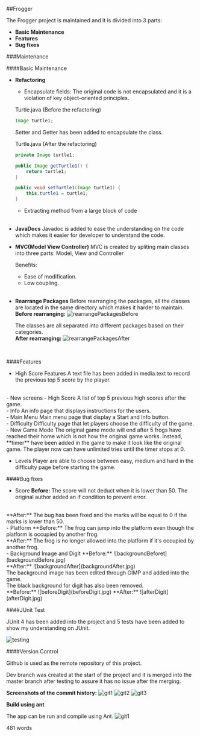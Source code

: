 ##Frogger 

The Frogger project is maintained and it is divided into 3 parts:
- **Basic Maintenance**
- **Features**
- **Bug fixes**

###Maintenance

####Basic Maintenance

- **Refactoring**
    - Encapsulate fields:
    The original code is not encapsulated and it is a violation of key object-oriented principles.

    Turtle.java (Before the refactoring)
    ```java
    Image turtle1;
    ```

    Setter and Getter has been added to encapsulate the class.
    <br />
    
    Turtle.java (After the refactoring)
    ```java
    private Image turtle1;

    public Image getTurtle1() {
		return turtle1;
	}
	
	public void setTurtle1(Image turtle1) {
		this.turtle1 = turtle1;
	}
    ```

    - Extracting method from a large block of code
    <br />
- **JavaDocs**
    Javadoc is added to ease the understanding on the code which makes it easier for developer to understand the code.
    <br />
- **MVC(Model View Controller)**
    MVC is created by spliting main classes into three parts: Model, View and Controller 

    Benefits:
    - Ease of modification.
    - Low coupling.
    <br />
- **Rearrange Packages**
    Before rearranging the packages, all the classes are located in the same directory which makes it harder to maintain.
    \
    **Before rearranging:**
    ![rearrangePackagesBefore](rearrangePackagesBefore.JPG)

    The classes are all separated into different packages based on their categories.
    \
    **After rearranging:**
    ![rearrangePackagesAfter](rearrangePackagesAfter.jpg)

    <br />
####Features

- High Score Features
A text file has been added in media.text to record the previous top 5 score by the player.
<br />
- New screens
    - High Score
    A list of top 5 previous high scores after the game.
    <br /> 
    - Info
    An info page that displays instructions for the users.
    <br />
    - Main Menu
    Main menu page that display a Start and Info button.
    <br />
    - Difficulty
    Difficulty page that let players choose the difficulty of the game.
    <br />
- New Game Mode
The original game mode will end after 5 frogs have reached their home which is not how the original game works. Instead, **timer**  have been added in the game to make it look like the original game. The player now can have unlimited tries until the timer stops at 0.

- Levels 
Player are able to choose between easy, medium and hard in the difficulty page before starting the game.

####Bug fixes

- Score
**Before:**
The score will not deduct when it is lower than 50. The original author added an if condition to prevent error.
<br />
**After:**
The bug has been fixed and the marks will be equal to 0 if the marks is lower than 50.
<br />
- Platform
**Before:**
The frog can jump into the platform even though the platform is occupied by another frog.
<br />
**After:**
The frog is no longer allowed into the platform if it's occupied by another frog.
<br />
- Background Image and Digit
**Before:**
![backgroundBeforet](backgroundBefore.jpg)
<br />
**After:**
![backgroundAfter](backgroundAfter.jpg)
<br />
The background image has been edited through GIMP and added into the game.
<br />
The black background for digit has also been removed.
<br />
**Before:**
![beforeDigit](beforeDigit.jpg)
**After:**
![afterDigit](afterDigit.jpg)

####JUnit Test

JUnit 4 has been added into the project and 5 tests have been added to show my understanding on JUnit.

![testing](testing.jpg)

####Version Control

Github is used as the remote repository of this project.

Dev branch was created at the start of the project and it is merged into the master branch after testing to assure it has no issue after the merging.

**Screenshots of the commit history:**
![git1](git1.jpg)
![git2](git2.jpg)
![git3](git3.jpg)

**Build using ant**

The app can be run and compile using Ant.
![git1](build.jpg)

481 words
